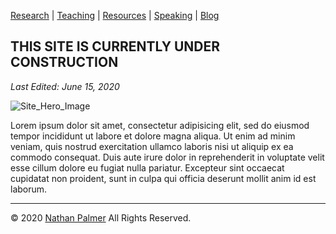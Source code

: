 [Research](https://ishimby.github.io/natepalmer/research.html) | [Teaching](https://ishimby.github.io/natepalmer/teaching.html) | [Resources](https://ishimby.github.io/natepalmer/resources.html) | [Speaking](https://ishimby.github.io/natepalmer/speaking.html) | [Blog](https://ishimby.github.io/natepalmer/blog.html)

## THIS SITE IS CURRENTLY UNDER CONSTRUCTION

_Last Edited: June 15, 2020_

![Site_Hero_Image](https://res.cloudinary.com/ishimby/image/upload/v1590626150/sample.jpg)

Lorem ipsum dolor sit amet, consectetur adipisicing elit, sed do eiusmod tempor incididunt ut labore et dolore magna aliqua. Ut enim ad minim veniam, quis nostrud exercitation ullamco laboris nisi ut aliquip ex ea commodo consequat. Duis aute irure dolor in reprehenderit in voluptate velit esse cillum dolore eu fugiat nulla pariatur. Excepteur sint occaecat cupidatat non proident, sunt in culpa qui officia deserunt mollit anim id est laborum.



---

© 2020 [Nathan Palmer](https://ishimby.github.io/natepalmer/about.html) All Rights Reserved.
